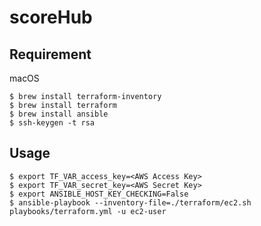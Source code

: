 # scoreHub

## Requirement

macOS
```
$ brew install terraform-inventory
$ brew install terraform
$ brew install ansible
$ ssh-keygen -t rsa
```

## Usage
```
$ export TF_VAR_access_key=<AWS Access Key>
$ export TF_VAR_secret_key=<AWS Secret Key>
$ export ANSIBLE_HOST_KEY_CHECKING=False
$ ansible-playbook --inventory-file=./terraform/ec2.sh playbooks/terraform.yml -u ec2-user
```
